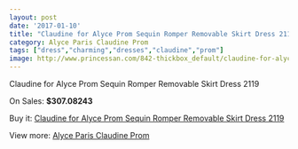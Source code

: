 ```yaml
---
layout: post
date: '2017-01-10'
title: "Claudine for Alyce Prom Sequin Romper Removable Skirt Dress 2119"
category: Alyce Paris Claudine Prom
tags: ["dress","charming","dresses","claudine","prom"]
image: http://www.princessan.com/842-thickbox_default/claudine-for-alyce-prom-sequin-romper-removable-skirt-dress-2119.jpg
---
```

Claudine for Alyce Prom Sequin Romper Removable Skirt Dress 2119

On Sales: **$307.08243**
<a href="https://www.princessan.com/en/alyce-paris-claudine-prom/399-claudine-for-alyce-prom-sequin-romper-removable-skirt-dress-2119.html"><amp-img layout="responsive" width="600" height="600" src="//www.princessan.com/842-thickbox_default/claudine-for-alyce-prom-sequin-romper-removable-skirt-dress-2119.jpg" alt="Claudine for Alyce Prom Sequin Romper Removable Skirt Dress 2119 0" /></a>
<a href="https://www.princessan.com/en/alyce-paris-claudine-prom/399-claudine-for-alyce-prom-sequin-romper-removable-skirt-dress-2119.html"><amp-img layout="responsive" width="600" height="600" src="//www.princessan.com/843-thickbox_default/claudine-for-alyce-prom-sequin-romper-removable-skirt-dress-2119.jpg" alt="Claudine for Alyce Prom Sequin Romper Removable Skirt Dress 2119 1" /></a>

Buy it: [Claudine for Alyce Prom Sequin Romper Removable Skirt Dress 2119](https://www.princessan.com/en/alyce-paris-claudine-prom/399-claudine-for-alyce-prom-sequin-romper-removable-skirt-dress-2119.html "Claudine for Alyce Prom Sequin Romper Removable Skirt Dress 2119")

View more: [Alyce Paris Claudine Prom](https://www.princessan.com/en/6-alyce-paris-claudine-prom "Alyce Paris Claudine Prom")